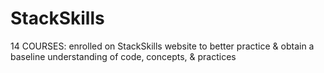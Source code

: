 # StackSkills
14 COURSES: enrolled on StackSkills website to better practice &amp; obtain a baseline understanding of code, concepts, &amp; practices 
